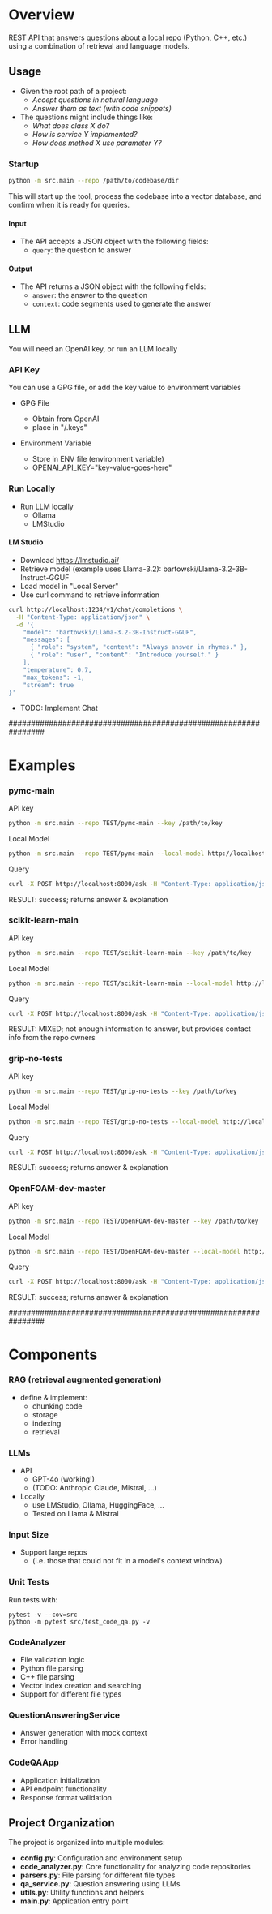 # Overview
REST API that answers questions about a local repo (Python, C++, etc.) using a combination of retrieval and language models.

## Usage
* Given the root path of a project:
  - *Accept questions in natural language*
  - *Answer them as text (with code snippets)*
* The questions might include things like:
  - *What does class X do?*
  - *How is service Y implemented?*
  - *How does method X use parameter Y?*


### Startup
```bash
python -m src.main --repo /path/to/codebase/dir
```
This will start up the tool, process the codebase into a vector database, and confirm when it is ready for queries.

#### Input
* The API accepts a JSON object with the following fields:
  - `query`: the question to answer

#### Output
* The API returns a JSON object with the following fields:
  - `answer`: the answer to the question
  - `context`: code segments used to generate the answer

## LLM
You will need an OpenAI key, or run an LLM locally

### API Key
You can use a GPG file, or add the key value to environment variables
* GPG File
  - Obtain from OpenAI
  - place in "/.keys"

* Environment Variable
  - Store in ENV file (environment variable)
  - OPENAI_API_KEY="key-value-goes-here"



### Run Locally
* Run LLM locally
  - Ollama
  - LMStudio

#### LM Studio
* Download https://lmstudio.ai/
* Retrieve model (example uses Llama-3.2):
  bartowski/Llama-3.2-3B-Instruct-GGUF
* Load model in "Local Server"
* Use curl command to retrieve information

```bash
curl http://localhost:1234/v1/chat/completions \
  -H "Content-Type: application/json" \
  -d '{ 
    "model": "bartowski/Llama-3.2-3B-Instruct-GGUF",
    "messages": [ 
      { "role": "system", "content": "Always answer in rhymes." },
      { "role": "user", "content": "Introduce yourself." }
    ], 
    "temperature": 0.7, 
    "max_tokens": -1,
    "stream": true
}'
```

* TODO: Implement Chat

################################################################
# Examples

### pymc-main
API key
```bash
python -m src.main --repo TEST/pymc-main --key /path/to/key
```
Local Model
```bash
python -m src.main --repo TEST/pymc-main --local-model http://localhost:1234
```
Query
```bash
curl -X POST http://localhost:8000/ask -H "Content-Type: application/json" -d '{"query": "How does the Metropolis-Hastings algorithm work?"}'
```
RESULT: success; returns answer & explanation


### scikit-learn-main
API key
```bash
python -m src.main --repo TEST/scikit-learn-main --key /path/to/key
```
Local Model
```bash
python -m src.main --repo TEST/scikit-learn-main --local-model http://localhost:1234
```
Query
```bash
curl -X POST http://localhost:8000/ask -H "Content-Type: application/json" -d '{"query": "How does the RandomForestClassifier work?"}'
```
 RESULT: MIXED; not enough information to answer, but provides contact info from the repo owners


### grip-no-tests
API key
```bash
python -m src.main --repo TEST/grip-no-tests --key /path/to/key
```
Local Model
```bash
python -m src.main --repo TEST/grip-no-tests --local-model http://localhost:1234
```
Query
```bash
curl -X POST http://localhost:8000/ask -H "Content-Type: application/json" -d '{"query": "What does the create_app function do? what file is it present in?"}'
```
RESULT: success; returns answer & explanation


### OpenFOAM-dev-master
API key
```bash
python -m src.main --repo TEST/OpenFOAM-dev-master --key /path/to/key
```
Local Model
```bash
python -m src.main --repo TEST/OpenFOAM-dev-master --local-model http://localhost:1234
```
Query
```bash
curl -X POST http://localhost:8000/ask -H "Content-Type: application/json" -d '{"query": "How could I create a k-epsilon turbulent flow simulation?"}'
```
RESULT: success; returns answer & explanation



################################################################
# Components


### RAG (retrieval augmented generation)
* define & implement:
  - chunking code
  - storage
  - indexing
  - retrieval

### LLMs
* API
  * GPT-4o (working!)
  * (TODO: Anthropic Claude, Mistral, …)
* Locally
  * use LMStudio, Ollama, HuggingFace, ...
  * Tested on Llama & Mistral



### Input Size
* Support large repos
  * (i.e. those that could not fit in a model's context window)



### Unit Tests
Run tests with:
```
pytest -v --cov=src
python -m pytest src/test_code_qa.py -v
```
### CodeAnalyzer
* File validation logic
* Python file parsing
* C++ file parsing
* Vector index creation and searching
* Support for different file types
####
### QuestionAnsweringService
* Answer generation with mock context
* Error handling
####
### CodeQAApp
* Application initialization 
* API endpoint functionality
* Response format validation


## Project Organization

The project is organized into multiple modules:

- **config.py**: Configuration and environment setup
- **code_analyzer.py**: Core functionality for analyzing code repositories
- **parsers.py**: File parsing for different file types
- **qa_service.py**: Question answering using LLMs
- **utils.py**: Utility functions and helpers
- **main.py**: Application entry point

